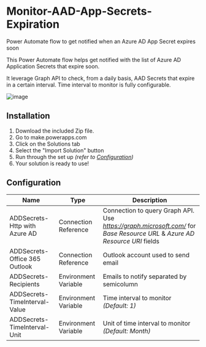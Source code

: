 # Monitor-AAD-App-Secrets-Expiration
Power Automate flow to get notified when an Azure AD App Secret expires soon

This Power Automate flow helps get notified with the list of Azure AD Application Secrets that expire soon.

It leverage Graph API to check, from a daily basis, AAD Secrets that expire in a certain interval.
Time interval to monitor is fully configurable.

![image](https://user-images.githubusercontent.com/22662809/164730035-af827719-5c5a-40f2-b5b6-0e8dc9a2bdf4.png)

## Installation

1.  Download the included Zip file.
2.  Go to make.powerapps.com 
3.  Click on the Solutions tab
4.  Select the "Import Solution" button
5.  Run through the set up _(refer to [Configuration](#configuration))_
6.  Your solution is ready to use!

## Configuration

| Name | Type | Description |
|---|---|---|
| ADDSecrets-Http with Azure AD | Connection Reference | Connection to query Graph API.<br />Use _https://graph.microsoft.com/_ for _Base Resource URL_ & _Azure AD Resource URI_ fields |
| ADDSecrets-Office 365 Outlook | Connection Reference | Outlook account used to send email |
| ADDSecrets-Recipients  | Environment Variable | Emails to notify separated by semicolumn |
| ADDSecrets-TimeInterval-Value | Environment Variable | Time interval to monitor _(Default: 1)_|
| ADDSecrets-TimeInterval-Unit | Environment Variable | Unit of time interval to monitor _(Default: Month)_ |
